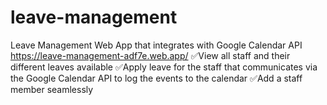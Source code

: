 # leave-management
 Leave Management Web App that integrates with Google Calendar API
https://leave-management-adf7e.web.app/
✅View all staff and their different leaves available
✅Apply leave for the staff that communicates via the Google Calendar API to log the events to the calendar
✅Add a staff member seamlessly
